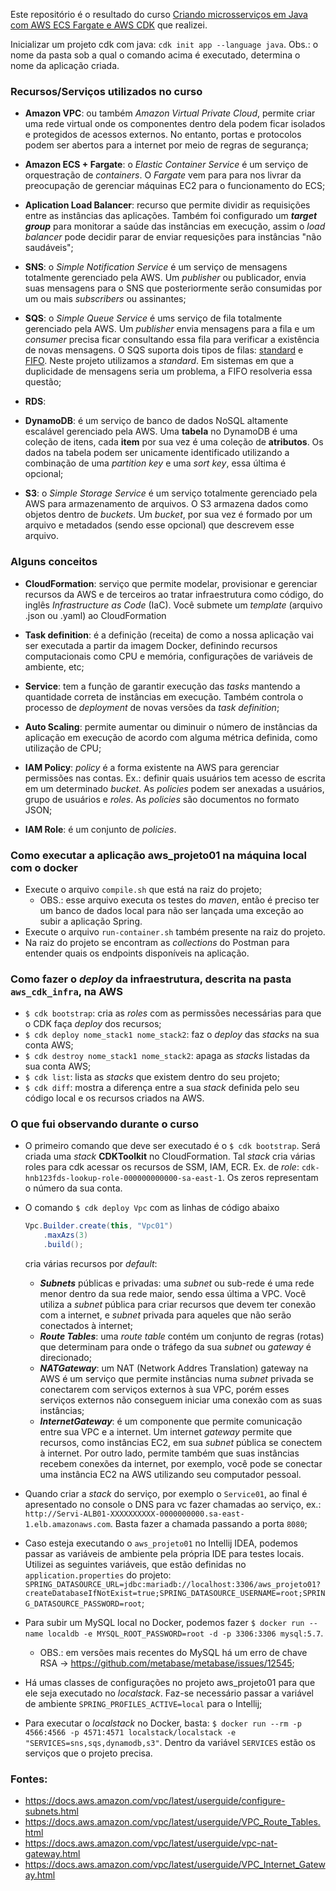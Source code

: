

Este repositório é o resultado do curso [Criando microsserviços em Java com AWS ECS Fargate e AWS CDK](https://www.udemy.com/course/aws-ecs-fargate-java/) que realizei.

Inicializar um projeto cdk com java: `cdk init app --language java`. Obs.: o nome da pasta sob a qual o comando acima é executado, determina o nome da aplicação criada.


### Recursos/Serviços utilizados no curso

* **Amazon VPC**: ou também *Amazon Virtual Private Cloud*, permite criar uma rede virtual onde os componentes dentro dela podem ficar isolados e protegidos de acessos externos. No entanto, portas e protocolos podem ser abertos para a internet por meio de regras de segurança;

* **Amazon ECS + Fargate**: o *Elastic Container Service* é um serviço de orquestração de *containers*. O *Fargate* vem para para nos livrar da preocupação de gerenciar máquinas EC2 para o funcionamento do ECS;

* **Aplication Load Balancer**: recurso que permite dividir as requisições entre as instâncias das aplicações. Também foi configurado um **_target group_** para monitorar a saúde das instâncias em execução, assim o *load balancer* pode decidir parar de enviar requesições para instâncias "não saudáveis";

* **SNS**: o *Simple Notification Service* é um serviço de mensagens totalmente gerenciado pela AWS. Um *publisher* ou publicador, envia suas mensagens para o SNS que posteriormente serão consumidas por um ou mais *subscribers* ou assinantes;

* **SQS**: o *Simple Queue Service* é ums serviço de fila totalmente gerenciado pela AWS. Um *publisher* envia mensagens para a fila e um *consumer* precisa ficar consultando essa fila para verificar a existência de novas mensagens. O SQS suporta dois tipos de filas: [standard](https://docs.aws.amazon.com/AWSSimpleQueueService/latest/SQSDeveloperGuide/standard-queues.html) e [FIFO](https://docs.aws.amazon.com/AWSSimpleQueueService/latest/SQSDeveloperGuide/FIFO-queues.html). Neste projeto utilizamos a *standard*. Em sistemas em que a duplicidade de mensagens seria um problema, a FIFO resolveria essa questão;

* **RDS**: 

* **DynamoDB**: é um serviço de banco de dados NoSQL altamente escalável gerenciado pela AWS. Uma **tabela** no DynamoDB é uma coleção de itens, cada **item** por sua vez é uma coleção de **atributos**. Os dados na tabela podem ser unicamente identificado utilizando a combinação de uma *partition key* e uma *sort key*, essa última é opcional;

* **S3**: o *Simple Storage Service* é um serviço totalmente gerenciado pela AWS para armazenamento de arquivos. O S3 armazena dados como objetos dentro de *buckets*. Um *bucket*, por sua vez é formado por um arquivo e metadados (sendo esse opcional) que descrevem esse arquivo.


### Alguns conceitos

* **CloudFormation**: serviço que permite modelar, provisionar e gerenciar recursos da AWS e de terceiros ao tratar infraestrutura como código, do inglês *Infrastructure as Code* (IaC). Você submete um *template* (arquivo .json ou .yaml) ao CloudFormation

* **Task definition**: é a definição (receita) de como a nossa aplicação vai ser executada a partir da imagem Docker, definindo recursos computacionais como CPU e memória, configurações de variáveis de ambiente, etc;

* **Service**: tem a função de garantir execução das *tasks* mantendo a quantidade correta de instâncias em execução. Também controla o processo de *deployment* de novas versões da *task definition*;

* **Auto Scaling**: permite aumentar ou diminuir o número de instâncias da aplicação em execução de acordo com alguma métrica definida, como utilização de CPU;

* **IAM Policy**: *policy* é a forma existente na AWS para gerenciar permissões nas contas. Ex.: definir quais usuários tem acesso de escrita em um determinado *bucket*. As *policies* podem ser anexadas a usuários, grupo de usuários e *roles*. As *policies* são documentos no formato JSON;

* **IAM Role**: é um conjunto de *policies*.

### Como executar a aplicação aws_projeto01 na máquina local com o docker

- Execute o arquivo `compile.sh` que está na raiz do projeto;
  - OBS.: esse arquivo executa os testes do *maven*, então é preciso ter um banco de dados local para não ser lançada uma exceção ao subir a aplicação Spring.
- Execute o arquivo `run-container.sh` também presente na raiz do projeto.
- Na raiz do projeto se encontram as *collections* do Postman para entender quais os endpoints disponíveis na aplicação.

### Como fazer o *deploy* da infraestrutura, descrita na pasta `aws_cdk_infra`, na AWS

- `$ cdk bootstrap`: cria as *roles* com as permissões necessárias para que o CDK faça *deploy* dos recursos;
- `$ cdk deploy nome_stack1 nome_stack2`: faz o *deploy* das *stacks* na sua conta AWS;
- `$ cdk destroy nome_stack1 nome_stack2`: apaga as *stacks* listadas da sua conta AWS;
- `$ cdk list`: lista as *stacks* que existem dentro do seu projeto;
- `$ cdk diff`: mostra a diferença entre a sua *stack* definida pelo seu código local e os recursos criados na AWS.


### O que fui observando durante o curso

- O primeiro comando que deve ser executado é o `$ cdk bootstrap`. Será criada uma *stack* **CDKToolkit** no CloudFormation. Tal *stack* cria várias roles para cdk acessar os recursos de SSM, IAM, ECR. Ex. de *role*: `cdk-hnb123fds-lookup-role-000000000000-sa-east-1`. Os zeros representam o número da sua conta.

- O comando `$ cdk deploy Vpc` com as linhas de código abaixo
    ```java
    Vpc.Builder.create(this, "Vpc01")
        .maxAzs(3)
        .build();
    ``` 
    cria várias recursos por *default*:
    - ***Subnets*** públicas e privadas: uma *subnet* ou sub-rede é uma rede menor dentro da sua rede maior, sendo essa última a VPC. Você utiliza a *subnet* pública para criar recursos que devem ter conexão com a internet, e *subnet* privada para aqueles que não serão conectados à internet;
    - ***Route Tables***: uma *route table* contém um conjunto de regras (rotas) que determinam para onde o tráfego da sua *subnet* ou *gateway* é direcionado;
    - ***NATGateway***: um NAT (Network Addres Translation) gateway na AWS é um serviço que permite instâncias numa *subnet* privada se conectarem com serviços externos à sua VPC, porém esses serviços externos não conseguem iniciar uma conexão com as suas instâncias;
    - ***InternetGateway***: é um componente que permite comunicação entre sua VPC e a internet. Um internet *gateway* permite que recursos, como instâncias EC2, em sua *subnet* pública se conectem à internet. Por outro lado, permite também que suas instâncias recebem conexões da internet, por exemplo, você pode se conectar uma instância EC2 na AWS utilizando seu computador pessoal.

- Quando criar a *stack* do serviço, por exemplo o `Service01`, ao final é apresentado no console o DNS para vc fazer chamadas ao serviço, ex.: `http://Servi-ALB01-XXXXXXXXXX-0000000000.sa-east-1.elb.amazonaws.com`. Basta fazer a chamada passando a porta `8080`;

- Caso esteja executando  o `aws_projeto01` no Intellij IDEA, podemos passar as variáveis de ambiente pela própria IDE para testes locais. Utilizei as seguintes variáveis, que estão definidas no `application.properties` do projeto: `SPRING_DATASOURCE_URL=jdbc:mariadb://localhost:3306/aws_projeto01?createDatabaseIfNotExist=true;SPRING_DATASOURCE_USERNAME=root;SPRING_DATASOURCE_PASSWORD=root`;
- Para subir um MySQL local no Docker, podemos fazer `$ docker run --name localdb -e MYSQL_ROOT_PASSWORD=root -d -p 3306:3306 mysql:5.7`. 
   - OBS.: em versões mais recentes do MySQL há um erro de chave RSA -> https://github.com/metabase/metabase/issues/12545;

- Há umas classes de configurações no projeto aws_projeto01 para que ele seja executado no *localstack*. Faz-se necessário passar a variável de ambiente `SPRING_PROFILES_ACTIVE=local` para o Intellij;
- Para executar o *localstack* no Docker, basta: `$ docker run --rm -p 4566:4566 -p 4571:4571 localstack/localstack -e "SERVICES=sns,sqs,dynamodb,s3"`. Dentro da variável `SERVICES` estão os serviços que o projeto precisa.

### Fontes:
- https://docs.aws.amazon.com/vpc/latest/userguide/configure-subnets.html
- https://docs.aws.amazon.com/vpc/latest/userguide/VPC_Route_Tables.html
- https://docs.aws.amazon.com/vpc/latest/userguide/vpc-nat-gateway.html
- https://docs.aws.amazon.com/vpc/latest/userguide/VPC_Internet_Gateway.html